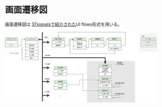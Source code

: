 # 画面遷移図

画面遷移図は [37signalsで紹介された](https://signalvnoise.com/posts/1926-a-shorthand-for-designing-ui-flows)UI flows形式を用いる。

![](画面遷移図_UIFlows.png)
